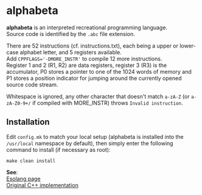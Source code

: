 # alphabeta
**alphabeta** is an interpreted recreational programming language.\
Source code is identified by the `.abc` file extension.

There are 52 instructions (cf. instructions.txt), each being a upper or
 lower-case alphabet letter, and 5 registers available.\
Add `CPPFLAGS='-DMORE_INSTR'` to compile 12 more instructions.\
Register 1 and 2 (R1, R2) are data registers, register 3 (R3) is the
 accumulator, P0 stores a pointer to one of the 1024 words of memory and
 P1 stores a position indicator for jumping around the currently opened
 source code stream.

Whitespace is ignored, any other character that doesn't match `a-zA-Z`
 (or `a-zA-Z0-9+/` if compiled with MORE_INSTR)
 throws `Invalid instruction`.

## Installation
Edit `config.mk` to match your local setup (alphabeta is installed into the
`/usr/local` namespace by default), then simply enter the following command to
install (if necessary as root):
```
make clean install
```

**See**:\
[Esolang page](https://esolangs.org/wiki/AlphaBeta)\
[Original C++ implementation](https://github.com/TryItOnline/alphabeta)
